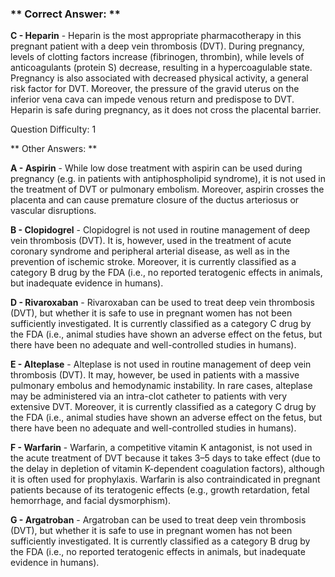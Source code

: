 ### ** Correct Answer: **

**C - Heparin** - Heparin is the most appropriate pharmacotherapy in this pregnant patient with a deep vein thrombosis (DVT). During pregnancy, levels of clotting factors increase (fibrinogen, thrombin), while levels of anticoagulants (protein S) decrease, resulting in a hypercoagulable state. Pregnancy is also associated with decreased physical activity, a general risk factor for DVT. Moreover, the pressure of the gravid uterus on the inferior vena cava can impede venous return and predispose to DVT. Heparin is safe during pregnancy, as it does not cross the placental barrier.

Question Difficulty: 1

** Other Answers: **

**A - Aspirin** - While low dose treatment with aspirin can be used during pregnancy (e.g. in patients with antiphospholipid syndrome), it is not used in the treatment of DVT or pulmonary embolism. Moreover, aspirin crosses the placenta and can cause premature closure of the ductus arteriosus or vascular disruptions.

**B - Clopidogrel** - Clopidogrel is not used in routine management of deep vein thrombosis (DVT). It is, however, used in the treatment of acute coronary syndrome and peripheral arterial disease, as well as in the prevention of ischemic stroke. Moreover, it is currently classified as a category B drug by the FDA (i.e., no reported teratogenic effects in animals, but inadequate evidence in humans).

**D - Rivaroxaban** - Rivaroxaban can be used to treat deep vein thrombosis (DVT), but whether it is safe to use in pregnant women has not been sufficiently investigated. It is currently classified as a category C drug by the FDA (i.e., animal studies have shown an adverse effect on the fetus, but there have been no adequate and well-controlled studies in humans).

**E - Alteplase** - Alteplase is not used in routine management of deep vein thrombosis (DVT). It may, however, be used in patients with a massive pulmonary embolus and hemodynamic instability. In rare cases, alteplase may be administered via an intra-clot catheter to patients with very extensive DVT. Moreover, it is currently classified as a category C drug by the FDA (i.e., animal studies have shown an adverse effect on the fetus, but there have been no adequate and well-controlled studies in humans).

**F - Warfarin** - Warfarin, a competitive vitamin K antagonist, is not used in the acute treatment of DVT because it takes 3–5 days to take effect (due to the delay in depletion of vitamin K-dependent coagulation factors), although it is often used for prophylaxis. Warfarin is also contraindicated in pregnant patients because of its teratogenic effects (e.g., growth retardation, fetal hemorrhage, and facial dysmorphism).

**G - Argatroban** - Argatroban can be used to treat deep vein thrombosis (DVT), but whether it is safe to use in pregnant women has not been sufficiently investigated. It is currently classified as a category B drug by the FDA (i.e., no reported teratogenic effects in animals, but inadequate evidence in humans).

